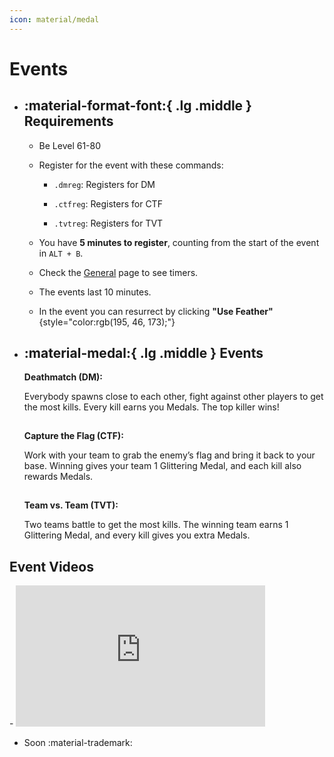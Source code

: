 ```yaml
---
icon: material/medal
---
```


# Events
<style>
hr {
    border-bottom: 2px solid var(--md-primary-fg-color);
    border-top: 2px solid var(--md-primary-fg-color);
    background-color: var(--md-primary-fg-color);
}
</style>
<div class="grid cards" markdown>

- ## :material-format-font:{ .lg .middle } __Requirements__

    - Be Level 61-80 

    - Register for the event with these commands:

        - `.dmreg`: Registers for DM

        - `.ctfreg`: Registers for CTF

        - `.tvtreg`: Registers for TVT

    - You have **5 minutes to register**, counting from the start of the event in `ALT + B`.

    - Check the [General](/faq/eternal/general) page to see timers.

    - The events last 10 minutes. 

    - In the event you can resurrect by clicking **"Use Feather"**{style="color:rgb(195, 46, 173);"}



- ## :material-medal:{ .lg .middle } __Events__

    **Deathmatch (DM):**
        
    Everybody spawns close to each other, fight against other players to get the most kills. Every kill earns you Medals. The top killer wins!

    ---

    **Capture the Flag (CTF):**
        
    Work with your team to grab the enemy’s flag and bring it back to your base. Winning gives your team 1 Glittering Medal, and each kill also rewards Medals.

    ---

    **Team vs. Team (TVT):**
    
    Two teams battle to get the most kills. The winning team earns 1 Glittering Medal, and every kill gives you extra Medals.

</div>

## Event Videos
<div class="grid cards" markdown>
- <iframe width="399" height="226" src="https://www.youtube.com/embed/M4CdQ4fXow0?si=poTu-3H7TjE_4zNS" title="YouTube video player" frameborder="0" allow="accelerometer; autoplay; clipboard-write; encrypted-media; gyroscope; picture-in-picture; web-share" referrerpolicy="strict-origin-when-cross-origin" allowfullscreen></iframe>

- Soon :material-trademark: 
</div>
